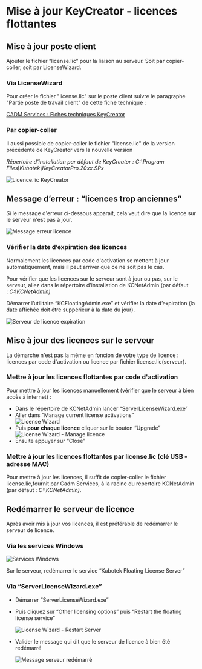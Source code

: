 # Mise à jour KeyCreator - licences flottantes

## Mise à jour poste client

Ajouter le fichier “license.lic” pour la liaison au serveur. Soit par copier-coller, soit par LicenseWizard.

### Via LicenseWizard

Pour créer le fichier "license.lic" sur le poste client suivre le paragraphe "Partie poste de travail client" de cette fiche technique :

[CADM Services : Fiches techniques KeyCreator](http://fiches-techniques.kubotekfrance.fr/#/installation/guide-dinstallation-serveur?id=partie-poste-de-travail-client)

### Par copier-coller

Il aussi possible de copier-coller le fichier "license.lic" de la version précédente de KeyCreator vers la nouvelle version

*Répertoire d'installation par défaut de KeyCreator : C:\Program Files\Kubotek\KeyCreatorPro.20xx.SPx*

![Licence.lic KeyCreator](maj-keycreator-licences-flottantes/explorer_licence.png ":size=600")


## Message d’erreur : “licences trop anciennes”

Si le message d'erreur ci-dessous apparait, cela veut dire que la licence sur le serveur n'est pas à jour.

![Message erreur licence](maj-keycreator-licences-flottantes/msg-erreur-licence.png ":size=800")

### Vérifier la date d’expiration des licences

Normalement les licences par code d'activation se mettent à jour automatiquement, mais il peut arriver que ce ne soit pas le cas.

Pour vérifier que les licences sur le serveur sont à jour ou pas, sur le serveur, allez dans le répertoire d’installation de KCNetAdmin (par défaut : *C:\KCNetAdmin)*

Démarrer l’utilitaire “KCFloatingAdmin.exe” et vérifier la date d’expiration (la date affichée doit être suppérieur à la date du jour).

![Serveur de licence expiration](maj-keycreator-licences-flottantes/serveur_licence_expire.png ":size=600")

## Mise à jour des licences sur le serveur

La démarche n'est pas la même en foncion de votre type de licence : licences par code d'activation ou licence par fichier license.lic(serveur).

### Mettre à jour les licences flottantes par code d'activation

Pour mettre à jour les licences manuellement (vérifier que le serveur à bien accès à internet) :

- Dans le répertoire de KCNetAdmin lancer “ServerLicenseWizard.exe”
- Aller dans “Manage current license activations”  
    ![License Wizard](maj-keycreator-licences-flottantes/lw_home.png ":size=500")
- Puis **pour chaque licence** cliquer sur le bouton “Upgrade”  
    ![License Wizard - Manage licence](maj-keycreator-licences-flottantes/lw_manage_licence.png ":size=500")
- Ensuite appuyer sur “Close”

### Mettre à jour les licences flottantes par license.lic (clé USB - adresse MAC)

Pour mettre à jour les licences, il suffit de copier-coller le fichier license.lic,fournit par Cadm Services, à la racine du répertoire KCNetAdmin (par défaut : *C:\KCNetAdmin)*.

## Redémarrer le serveur de licence

Après avoir mis à jour vos licences, il est préférable de redémarrer le serveur de licence.

### Via les services Windows

![Services Windows](maj-keycreator-licences-flottantes/services_windows.png ":size=800")


Sur le serveur, redémarrer le service “Kubotek Floating License Server”

### Via “ServerLicenseWizard.exe”

- Démarrer “ServerLicenseWizard.exe”
- Puis cliquez sur “Other licensing options” puis “Restart the floating license service”
    
    ![License Wizard - Restart Server](maj-keycreator-licences-flottantes/lw_restart_server.png ":size=500")
    

- Valider le message qui dit que le serveur de licence à bien été redémarré
    
    ![Message serveur redémarré](maj-keycreator-licences-flottantes/msg_server_restarted.png)
    